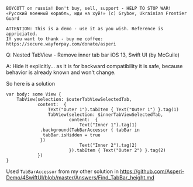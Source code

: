 ```
BOYCOTT on russia! Don't buy, sell, support - HELP TO STOP WAR!
«Русский военный корабль, иди на хуй!» (c) Grybov, Ukrainian Frontier Guard

ATTENTION: This is a demo - use it as you wish. Reference is appriciated.
If you want to thank - buy me coffee: https://secure.wayforpay.com/donate/asperi
```

Q: Nested TabView - Remove inner tab bar iOS 13, Swift UI (by McGuile)

A: Hide it explicitly... as it is for backward compatibility it is safe, because behavior is already known and won't change.

So here is a solution

    var body: some View {
        TabView(selection: $outerTabViewSelectedTab,
                content:  {
                    Text("Outer 1").tabItem { Text("Outer 1") }.tag(1)
                    TabView(selection: $innerTabViewSelectedTab,
                            content:  {
                                Text("Inner 1").tag(1)
                 .background(TabBarAccessor { tabBar in
                  tabBar.isHidden = true
                 })
                                Text("Inner 2").tag(2)
                            }).tabItem { Text("Outer 2") }.tag(2)
                })
    }


Used `TabBarAccessor` from my other solution in https://github.com/Asperi-Demo/4SwiftUI/blob/master/Answers/Find_TabBar_height.md
